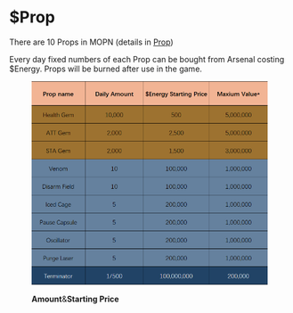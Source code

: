 # $Prop

There are 10 Props in MOPN (details in [Prop](../../how-to-play/prop-system.md))

Every day fixed numbers of each Prop can be bought from Arsenal costing $Energy. Props will be burned after use in the game.

<figure><img src="../../.gitbook/assets/prop 1.png" alt=""><figcaption><p><strong>Amount</strong>&#x26;<strong>Starting Price</strong></p></figcaption></figure>
